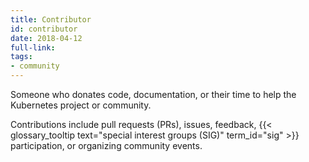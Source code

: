 ```yaml
---
title: Contributor
id: contributor
date: 2018-04-12
full-link: 
tags:
- community 
---
```

 Someone who donates code, documentation, or their time to help the Kubernetes project or community.

<!--more--> 

Contributions include pull requests (PRs), issues, feedback, {{< glossary_tooltip text="special interest groups (SIG)" term_id="sig" >}} participation, or organizing community events.

